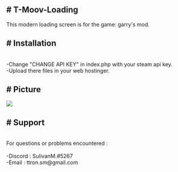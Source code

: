 <h2># T-Moov-Loading</h2>
This modern loading screen is for the game: garry's mod.

<h2># Installation</h2>
<br>-Change "CHANGE API KEY" in index.php with your steam api key.</br>
-Upload there files in your web hostinger.

<h2># Picture</h2>
<img src="https://user-images.githubusercontent.com/67414697/147613391-1785d348-d17a-4d2d-b9d2-57bfd0e48ba1.png"></img>

<h2># Support</h2>
<br>For questions or problems encountered :</br>
<br>-Discord : SulivanM.#5267</br>
-Email : ttron.sm@gmail.com
